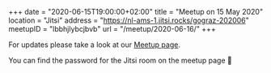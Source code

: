 +++
date = "2020-06-15T19:00:00+02:00"
title = "Meetup on 15 May 2020"
location = "Jitsi"
address = "https://nl-ams-1.jitsi.rocks/gograz-202006"
meetupID = "lbbhjlybcjbvb"
url = "/meetup/2020-06-16/"
+++

For updates please take a look at our
[Meetup page](https://www.meetup.com/Graz-Open-Source-Meetup/events/lbbhjlybcjbvb/).

You can find the password for the Jitsi room on the meetup page 🙂

